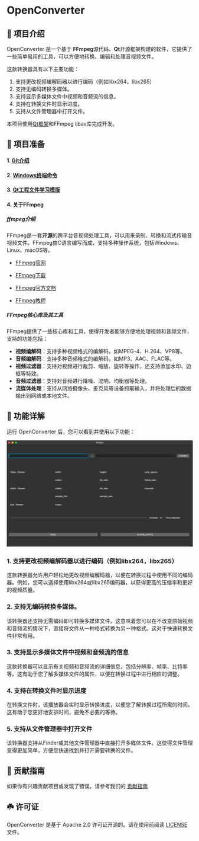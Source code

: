 # OpenConverter

## 📢  项目介绍

OpenConverter 是一个基于 **FFmpeg**源代码、**Qt**开源框架构建的软件，它提供了一些简单易用的工具，可以方便地转换、编辑和处理音视频文件。

这款转换器具有以下主要功能：

1. 支持更改视频编解码器以进行编码（例如libx264，libx265）
2. 支持无编码转换多媒体。
3. 支持显示多媒体文件中视频和音频流的信息。
4. 支持在转换文件时显示进度。
5. 支持从文件管理器中打开文件。

本项目使用[Qt框架](./doc/Qt.md)和FFmpeg libav库完成开发。

## 💾 项目准备

#### 1.  [**Git介绍**](./doc/git-command.md)

#### 2. [**Windows终端命令**](./doc/Windows-command.md)

#### 3. [**Qt工程文件学习模版**](./doc/project_learn)

#### 4. **关于FFmpeg**

##### ffmpeg介绍

FFmpeg是一套**开源**的跨平台音视频处理工具，可以用来录制、转换和流式传输音视频文件。FFmpeg由C语言编写而成，支持多种操作系统，包括Windows、Linux、macOS等。

- [FFmpeg官网](https://www.ffmpeg.org/)

- [FFmpeg下载](https://ffmpeg.org/download.html)

- [FFmpeg官方文档](http://ffmpeg.org/ffmpeg-all.html)

- [FFmpeg教程](https://www.wikiwand.com/en/FFmpeg)

##### FFmpeg核心库及其工具

FFmpeg提供了一些核心库和工具，使得开发者能够方便地处理视频和音频文件，支持的功能包括：

* **视频编解码**：支持多种视频格式的编解码，如MPEG-4、H.264、VP8等。
* **音频编解码**：支持多种音频格式的编解码，如MP3、AAC、FLAC等。
* **视频过滤器**：支持对视频进行裁剪、缩放、旋转等操作，还支持添加水印、边框等特效。
* **音频过滤器**：支持对音频进行降噪、混响、均衡器等处理。
* **流媒体处理**：支持从网络摄像头、麦克风等设备抓取输入，并将处理后的数据输出到网络或本地文件。



## 🌟  功能详解

运行 OpenConverter 后，您可以看到并使用以下功能：

![image-20240421150149923](./img/demo.png)

### 1. 支持更改视频编解码器以进行编码（例如libx264，libx265）

这款转换器允许用户轻松地更改视频编解码器，以便在转换过程中使用不同的编码器。例如，您可以选择使用libx264或libx265编码器，以获得更高的压缩率和更好的视频质量。

### 2. 支持无编码转换多媒体。

该转换器还支持无需编码即可转换多媒体文件。这意味着您可以在不改变原始视频和音频流的情况下，直接将文件从一种格式转换为另一种格式。这对于快速转换文件非常有用。

### 3. 支持显示多媒体文件中视频和音频流的信息

这款转换器可以显示有关视频和音频流的详细信息，包括分辨率、帧率、比特率等。这有助于您了解多媒体文件的属性，以便在转换过程中进行相应的调整。

### 4. 支持在转换文件时显示进度

在转换文件时，该播放器会实时显示转换进度，以便您了解转换过程所需的时间。这有助于您更好地安排时间，避免不必要的等待。

### 5. 支持从文件管理器中打开文件

该转换器支持从Finder或其他文件管理器中直接打开多媒体文件。这使得文件管理变得更加简单，方便您快速找到并打开需要转换的文件。

## 📖 贡献指南

如果你有兴趣贡献项目或发现了错误，请参考我们的 [贡献指南](./CONTRIBUTING.md)

## ☘️ 许可证

OpenConverter 是基于 Apache 2.0 许可证开源的。请在使用前阅读 [LICENSE](./LICENSE) 文件。
